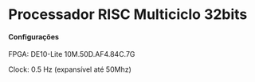 # Processador RISC Multiciclo 32bits

#### Configurações

FPGA: DE10-Lite 10M.50D.AF4.84C.7G

Clock: 0.5 Hz (expansível até 50Mhz)
